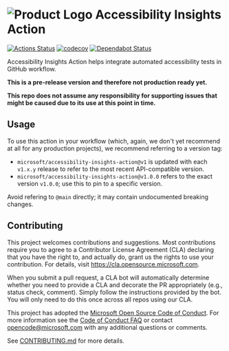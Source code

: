 <!--
Copyright (c) Microsoft Corporation. All rights reserved.
Licensed under the MIT License.
-->

# ![Product Logo](./icons/brand-blue-48px.png) Accessibility Insights Action

[![Actions Status](https://github.com/microsoft/accessibility-insights-action/workflows/Build/badge.svg)](https://github.com/microsoft/accessibility-insights-action/actions)
[![codecov](https://codecov.io/gh/microsoft/accessibility-insights-action/branch/main/graph/badge.svg)](https://codecov.io/gh/microsoft/accessibility-insights-action)
[![Dependabot Status](https://api.dependabot.com/badges/status?host=github&repo=microsoft/accessibility-insights-action)](https://dependabot.com)

Accessibility Insights Action helps integrate automated accessibility tests in GitHub workflow.

**This is a pre-release version and therefore not production ready yet.**

**This repo does not assume any responsibility for supporting issues that might be caused due to its use at this point in time.**

## Usage

To use this action in your workflow (which, again, we don't yet recommend at all for any production projects), we recommend referring to a version tag:

* `microsoft/accessibility-insights-action@v1` is updated with each `v1.x.y` release to refer to the most recent API-compatible version.
* `microsoft/accessibility-insights-action@v1.0.0` refers to the exact version `v1.0.0`; use this to pin to a specific version.

Avoid refering to `@main` directly; it may contain undocumented breaking changes.

## Contributing

This project welcomes contributions and suggestions. Most contributions require you to agree to a
Contributor License Agreement (CLA) declaring that you have the right to, and actually do, grant us
the rights to use your contribution. For details, visit https://cla.opensource.microsoft.com.

When you submit a pull request, a CLA bot will automatically determine whether you need to provide
a CLA and decorate the PR appropriately (e.g., status check, comment). Simply follow the instructions
provided by the bot. You will only need to do this once across all repos using our CLA.

This project has adopted the [Microsoft Open Source Code of Conduct](https://opensource.microsoft.com/codeofconduct/).
For more information see the [Code of Conduct FAQ](https://opensource.microsoft.com/codeofconduct/faq/) or
contact [opencode@microsoft.com](mailto:opencode@microsoft.com) with any additional questions or comments.

See [CONTRIBUTING.md](./CONTRIBUTING.md) for more details.
